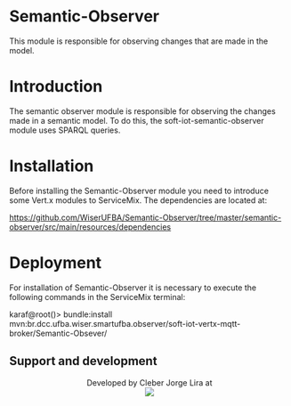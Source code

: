 # Semantic-Observer
This module is responsible for observing changes that are made in the model.

# Introduction
The semantic observer module is responsible for observing the changes made in a semantic model. To do this, the soft-iot-semantic-observer module uses SPARQL queries.


# Installation

Before installing the Semantic-Observer module you need to introduce some Vert.x modules to ServiceMix. The dependencies are located at:

https://github.com/WiserUFBA/Semantic-Observer/tree/master/semantic-observer/src/main/resources/dependencies


# Deployment
For installation of Semantic-Observer it is necessary to execute the following commands in the ServiceMix terminal:


karaf@root()> bundle:install mvn:br.dcc.ufba.wiser.smartufba.observer/soft-iot-vertx-mqtt-broker/Semantic-Obsever/

## Support and development

<p align="center">
	Developed by Cleber Jorge Lira at </br>
  <img src="https://wiki.dcc.ufba.br/pub/SmartUFBA/ProjectLogo/wiserufbalogo.jpg"/>
</p>


